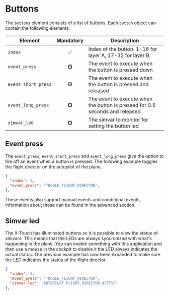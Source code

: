 # Buttons
The `buttons` element consists of a list of buttons. Each `button` object can contain the following elements. 

| Element             | Mandatory          | Description |
|---------------------|:------------------:|----------|
| `index`             | :white_check_mark: | Index of the button. 1-16 for layer A, 17-32 for layer B  |
| `event_press`       | :negative_squared_cross_mark: | The event to execute when the button is pressed down |
| `event_short_press` | :negative_squared_cross_mark: | The event to execute when the button is pressed and released |
| `event_long_press`  | :negative_squared_cross_mark: | The event to execute when the button is pressed for 0.5 seconds and released |
| `simvar_led`        | :negative_squared_cross_mark: | The simvar to monitor for setting the button led |

## Event press
The `event_press`, `event_short_press` and `event_long_press` give the option to fire off an event when a button is pressed.
The following example toggles the flight director on the autopilot of the plane.
```json
{
  "index": 1,
  "event_press": "TOGGLE_FLIGHT_DIRECTOR",
},
```
These events also support manual events and conditional events, information about those can be found in the advanced section.

## Simvar led
The X-Touch has illuminated buttons so it is possible to view the status of simvars. This means that the LEDs are always syncronized with what's happening in the plane. You can enable something with this application and then use a mouse in the cockpit to disable it the LED always indicates the actual status. The previous example has now been expanded to make sure the LED indicates the status of the flight director.
```json
{
  "index": 1,
  "event_press": "TOGGLE_FLIGHT_DIRECTOR",
  "simvar_led": "AUTOPILOT_FLIGHT_DIRECTOR_ACTIVE"
},
```